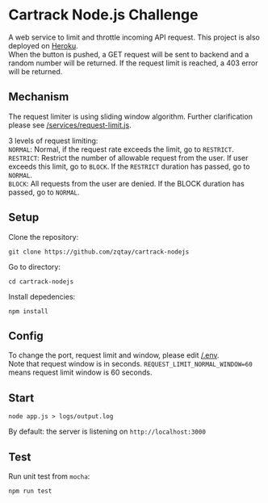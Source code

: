 # Cartrack Node.js Challenge  
A web service to limit and throttle incoming API request. This project is also deployed on [Heroku](https://zqtay-cartrack.herokuapp.com/).  
When the button is pushed, a GET request will be sent to backend and a random number will be returned. If the request limit is reached, a 403 error will be returned.

## Mechanism  
The request limiter is using sliding window algorithm. Further clarification please see [/services/request-limit.js](https://github.com/zqtay/cartrack-nodejs/blob/main/services/request-limit.js).  

3 levels of request limiting:  
``NORMAL``: Normal, if the request rate exceeds the limit, go to ``RESTRICT``.  
``RESTRICT``: Restrict the number of allowable request from the user. If user exceeds this limit, go to ``BLOCK``. If the ``RESTRICT`` duration has passed, go to ``NORMAL``.  
``BLOCK``: All requests from the user are denied. If the BLOCK duration has passed, go to ``NORMAL``.  

## Setup  
Clone the repository:  
```
git clone https://github.com/zqtay/cartrack-nodejs
```  
Go to directory:  
```
cd cartrack-nodejs
```  
Install depedencies:  
```
npm install
```  

## Config
To change the port, request limit and window, please edit [/.env](https://github.com/zqtay/cartrack-nodejs/blob/main/.env).  
Note that request window is in seconds. ``REQUEST_LIMIT_NORMAL_WINDOW=60`` means request limit window is 60 seconds.

## Start  
```
node app.js > logs/output.log
```  
By default: the server is listening on ``http://localhost:3000``  

## Test
Run unit test from ``mocha``:  
```
npm run test
```